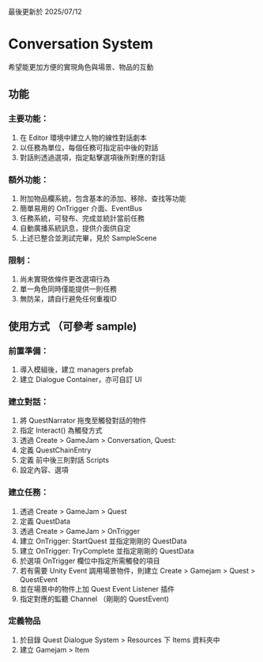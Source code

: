最後更新於 2025/07/12
# Conversation System
希望能更加方便的實現角色與場景、物品的互動

## 功能
### 主要功能：
1. 在 Editor 環境中建立人物的線性對話劇本
2. 以任務為單位，每個任務可指定前中後的對話
3. 對話則透過選項，指定點擊選項後所對應的對話
 

### 額外功能：
1. 附加物品欄系統，包含基本的添加、移除、查找等功能
2. 簡單易用的 OnTrigger 介面、EventBus
3. 任務系統，可發布、完成並統計當前任務
4. 自動廣播系統訊息，提供介面供自定
5. 上述已整合並測試完畢，見於 SampleScene
### 限制：
1. 尚未實現依條件更改選項行為
2. 單一角色同時僅能提供一則任務
3. 無防呆，請自行避免任何重複ID
## 使用方式 （可參考 sample)
### 前置準備：
1. 導入模組後，建立 managers prefab 
2. 建立 Dialogue Container，亦可自訂 UI

### 建立對話：
1. 將 QuestNarrator 拖曳至觸發對話的物件
2. 指定 Interact() 為觸發方式
3. 透過 Create > GameJam > Conversation, Quest:
4. 定義 QuestChainEntry
5. 定義 前中後三則對話 Scripts
6. 設定內容、選項

### 建立任務：
1. 透過 Create > GameJam > Quest
2. 定義 QuestData
3. 透過 Create > GameJam > OnTrigger
4. 建立 OnTrigger: StartQuest 並指定剛剛的 QuestData
5. 建立 OnTrigger: TryComplete 並指定剛剛的 QuestData
6. 於選項 OnTrigger 欄位中指定所需觸發的項目
7. 若有需要 Unity Event 調用場景物件，則建立 Create > Gamejam > Quest > QuestEvent
8. 並在場景中的物件上加 Quest Event Listener 插件
9. 指定對應的監聽 Channel （剛剛的 QuestEvent)
### 定義物品
1. 於目錄 Quest Dialogue System > Resources 下 Items 資料夾中
2. 建立 Gamejam > Item